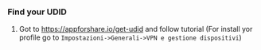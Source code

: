 ### Find your UDID

1. Got to https://appforshare.io/get-udid and follow tutorial (For install yor profile go to `Impostazioni->Generali->VPN e gestione dispositivi`)
